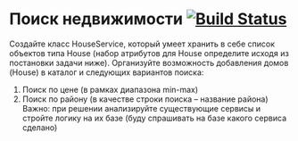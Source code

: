 # Поиск недвижимости [![Build Status](https://travis-ci.com/RenatFaiz/HouseService.svg?branch=master)](https://travis-ci.com/RenatFaiz/HouseService)
Создайте класс HouseService, который умеет хранить в себе список 
объектов типа House (набор атрибутов для House определите исходя из 
постановки задачи ниже). 
Организуйте возможность добавления домов (House) в каталог и 
следующих вариантов поиска: 
1. Поиск по цене (в рамках диапазона min-max) 
2. Поиск по району (в качестве строки поиска – название района) 
Важно: при решении анализируйте существующие сервисы и стройте логику на 
их базе (буду спрашивать на базе какого сервиса сделано)